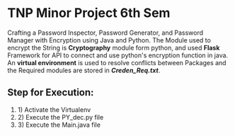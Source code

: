 <h1> TNP Minor Project 6th Sem </h1>

<p>
Crafting a Password Inspector, Password Generator, and Password Manager with Encryption using Java and Python. The Module used to encrypt the String is <b>Cryptography</b> module form python, and used <b>Flask</b> Framework for API to connect and use python's encryption function in java. An <b>virtual environment</b> is used to resolve conflicts between Packages and the Required modules are stored in <b><i>Creden_Req.txt</i></b>.
</p>

<h2>Step for Execution:</h2>
<p>
    <ol>
      <li>1) Activate the Virtualenv</li>
      <li>2) Execute the PY_dec.py file</li>
      <li>3) Execute the Main.java file</li>
    </ol>
</p>

